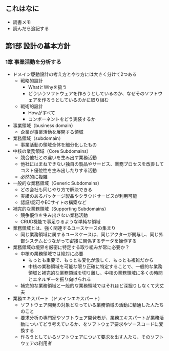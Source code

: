 ## これはなに
- 読書メモ
- 読んだら追記する

## 第1部 設計の基本方針
### 1章 事業活動を分析する
- ドメイン駆動設計の考え方とやり方には大きく分けて2つある
	- 戦略的設計
		- WhatとWhyを扱う
		- どういうソフトウェアを作ろうとしているのか、なぜそのソフトウェアを作ろうとしているのかに取り組む
	- 戦術的設計
		- Howがすべて
		- コンポーネントをどう実装するか
- 事業領域（business domain）
	- 企業が事業活動を展開する領域
- 業務領域（subdomain）
	- 事業活動の領域全体を細分化したもの
- 中核の業務領域（Core Subdomains）
	- 競合他社との違いを生み出す業務活動
	- 他社にはまねできない独自の製品やサービス、業務プロセスを改善してコスト優位性を生み出したりする活動
	- 必然的に複雑
- 一般的な業務領域（Generic Subdomains）
	- どの会社も同じやり方で解決できる
	- 実績のあるパッケージ製品やクラウドサービスが利用可能
	- 認証/認可やECサイトの構築など
- 補完的な業務領域（Supporting Subdomains）
	- 競争優位を生み出さない業務活動
	- CRUD機能で事足りるような単純な領域
- 業務領域とは、強く関連するユースケースの集まり
	- 同じ業務領域に属するユースケースは、同じアクターが関与し、同じ外部システムとつながって密接に関係するデータを操作する
- 業務領域の境界を厳密に特定する取り組みが常に必要か？
	- 中核の業務領域では絶対に必要
		- もっとも重要で、もっとも変化が激しく、もっとも複雑だから
		- 中核の業務領域を可能な限り正確に特定することで、一般的な業務領域と補完的な業務領域を切り離し、中核の業務領域に多くの時間とエネルギーを振り向けられる
	- 補完的な業務領域と一般的な業務領域ではそれほど深掘りしなくて大丈夫
- 業務エキスパート（ドメインエキスパート）
	- ソフトウェア開発の対象となっている業務領域の活動に精通した人たちのこと
	- 要求分析の専門家やソフトウェア開発者が、業務エキスパートが業務活動についてどう考えているか、をソフトウェア要求やソースコードに変換する
	- 作ろうとしているソフトウェアについて要求を出す人たち、そのソフトウェアの利用者